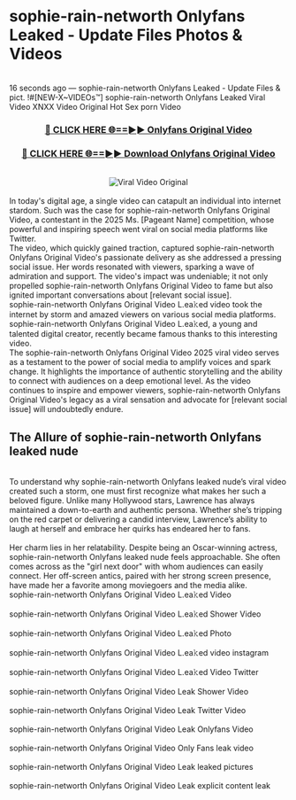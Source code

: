 # sophie-rain-networth Onlyfans Leaked - Update Files Photos & Videos 
<br>
16 seconds ago — sophie-rain-networth Onlyfans Leaked - Update Files & pict. !#[NEW-X~VIDEOs™] sophie-rain-networth Onlyfans Leaked Viral Video XNXX Video Original Hot Sex porn Video
<br>
<div align="center">
<h3><a href="http://freeplayer.one?title=sophie-rain-networth&ref=25OR" rel="nofollow">🔴 CLICK HERE 🌐==►► Onlyfans Original Video</a></h3>
<h3><a href="http://freeplayer.one?title=sophie-rain-networth&ref=25OR" rel="nofollow">🔴 CLICK HERE 🌐==►► Download Onlyfans Original Video</a></h3>
<br>
<a href="http://freeplayer.one?title=sophie-rain-networth&ref=25OR" rel="nofollow" data-target="animated-image.originalLink"><img src="https://i.ibb.co.com/xMMVF88/686577567.gif" alt="Viral Video Original" style="max-width: 100%; display: inline-block;" data-target="animated-image.originalImage"></a>
</div>
<br>
In today's digital age, a single video can catapult an individual into internet stardom. Such was the case for sophie-rain-networth Onlyfans Original Video, a contestant in the 2025 Ms. [Pageant Name] competition, whose powerful and inspiring speech went viral on social media platforms like Twitter.
<br>
The video, which quickly gained traction, captured sophie-rain-networth Onlyfans Original Video's passionate delivery as she addressed a pressing social issue. Her words resonated with viewers, sparking a wave of admiration and support. The video's impact was undeniable; it not only propelled sophie-rain-networth Onlyfans Original Video to fame but also ignited important conversations about [relevant social issue].
<br>
sophie-rain-networth Onlyfans Original Video L.ea𝚔ed video took the internet by storm and amazed viewers on various social media platforms. sophie-rain-networth Onlyfans Original Video L.ea𝚔ed, a young and talented digital creator, recently became famous thanks to this interesting video.
<br>
The sophie-rain-networth Onlyfans Original Video 2025 viral video serves as a testament to the power of social media to amplify voices and spark change. It highlights the importance of authentic storytelling and the ability to connect with audiences on a deep emotional level. As the video continues to inspire and empower viewers, sophie-rain-networth Onlyfans Original Video's legacy as a viral sensation and advocate for [relevant social issue] will undoubtedly endure.
<br>
<h2>The Allure of sophie-rain-networth Onlyfans leaked nude</h2>
<br>
To understand why sophie-rain-networth Onlyfans leaked nude’s viral video created such a storm, one must first recognize what makes her such a beloved figure. Unlike many Hollywood stars, Lawrence has always maintained a down-to-earth and authentic persona. Whether she’s tripping on the red carpet or delivering a candid interview, Lawrence’s ability to laugh at herself and embrace her quirks has endeared her to fans.
<br><br>
Her charm lies in her relatability. Despite being an Oscar-winning actress, sophie-rain-networth Onlyfans leaked nude feels approachable. She often comes across as the "girl next door" with whom audiences can easily connect. Her off-screen antics, paired with her strong screen presence, have made her a favorite among moviegoers and the media alike.
<br>
sophie-rain-networth Onlyfans Original Video L.ea𝚔ed Video
<br><br>
sophie-rain-networth Onlyfans Original Video L.ea𝚔ed Shower Video
<br><br>
sophie-rain-networth Onlyfans Original Video L.ea𝚔ed Photo
<br><br>
sophie-rain-networth Onlyfans Original Video L.ea𝚔ed video instagram
<br><br>
sophie-rain-networth Onlyfans Original Video L.ea𝚔ed Video Twitter
<br><br>
sophie-rain-networth Onlyfans Original Video Leak Shower Video
<br><br>
sophie-rain-networth Onlyfans Original Video Leak Twitter Video
<br><br>
sophie-rain-networth Onlyfans Original Video Leak Onlyfans Video
<br><br>
sophie-rain-networth Onlyfans Original Video Only Fans leak video
<br><br>
sophie-rain-networth Onlyfans Original Video Leak leaked pictures
<br><br>
sophie-rain-networth Onlyfans Original Video Leak explicit content leak